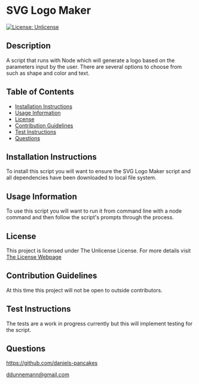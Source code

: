 # SVG Logo Maker

[![License: Unlicense](https://img.shields.io/badge/License-Unlicense-blue.svg)](http://unlicense.org/)

## Description
A script that runs with Node which will generate a logo based on the parameters input by the user. There are several options to choose from such as shape and color and text.

## Table of Contents
* [Installation Instructions](#installation-instructions)
* [Usage Information](#usage-information)
* [License](#license)
* [Contribution Guidelines](#contribution-guidelines)
* [Test Instructions](#test-instructions)
* [Questions](#questions)

## Installation Instructions
To install this script you will want to ensure the SVG Logo Maker script and all dependencies have been downloaded to local file system. 

## Usage Information
To use this script you will want to run it from command line with a node command and then follow the script's prompts through the process.

## License
This project is licensed under The Unlicense License. For more details visit [The License Webpage](http://unlicense.org/)
 

## Contribution Guidelines
At this time this project will not be open to outside contributors.

## Test Instructions
The tests are a work in progress currently but this will implement testing for the script.

## Questions
https://github.com/daniels-pancakes

ddunnemann@gmail.com